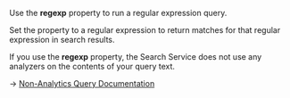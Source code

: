Use the **regexp** property to run a regular expression query.

Set the property to a regular expression to return matches for that regular expression in search results.

If you use the **regexp** property, the Search Service does not use any analyzers on the contents of your query text.

→ [Non-Analytics Query Documentation](https://docs.couchbase.com/server/current/search/search-request-params.html#non-analytic-queries)